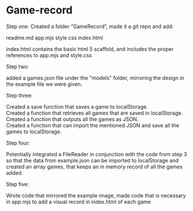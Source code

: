 # Game-record 

Step one: Created a folder “GameRecord”, made it a git repo and add:

readme.md
app.mjs
style.css
index.html

index.html contains the basic html 5 scaffold, and includes the proper references to app.mjs and style.css


Step two:

added a games.json file under the "models" folder, mirroring the design in the example file we were given.

Step three:

Created a save function that saves a game to localStorage.  
Created a function that retrieves all games that are saved in localStorage.  
Created a function that outputs all the games as JSON.  
Created a function that can import the mentioned JSON and save all the games to localStorage.

Step four:

Potentially integrated a FileReader in conjunction with the code from step 3 so that the data from example.json can be imported to localStorage and created an array games, that keeps an in memory record of all the games added. 


Step five:

Wrote code that mirrored the example image, made code that is necessary in app.mjs to add a visual record in index.html of each game 
